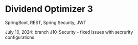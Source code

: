 # Dividend Optimizer 3

SpringBoot, REST, Spring Security, JWT




July 10, 2024: branch J10-Security - fixed issues with secrurity configurations

